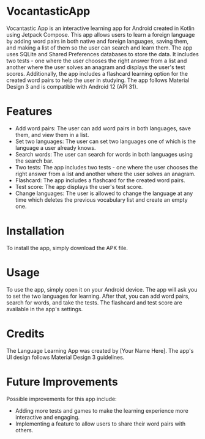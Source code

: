 # VocantasticApp
Vocantastic App is an interactive learning app for Android created in Kotlin using Jetpack Compose. This app allows users to learn a foreign language by adding word pairs in both native and foreign languages, saving them, and making a list of them so the user can search and learn them. The app uses SQLite and Shared Preferences databases to store the data. It includes two tests - one where the user chooses the right answer from a list and another where the user solves an anagram and displays the user's test scores. Additionally, the app includes a flashcard learning option for the created word pairs to help the user in studying. The app follows Material Design 3 and is compatible with Android 12 (API 31).

# Features
- Add word pairs: The user can add word pairs in both languages, save them, and view them in a list.
- Set two languages: The user can set two languages one of which is the language a user already knows.
- Search words: The user can search for words in both languages using the search bar.
- Two tests: The app includes two tests - one where the user chooses the right answer from a list and another where the user solves an anagram.
- Flashcard: The app includes a flashcard for the created word pairs.
- Test score: The app displays the user's test score.
- Change languages: The user is allowed to change the language at any time which deletes the previous vocabulary list and create an empty one.

# Installation
To install the app, simply download the APK file.

# Usage
To use the app, simply open it on your Android device. The app will ask you to set the two languages for learning. After that, you can add word pairs, search for words, and take the tests. The flashcard and test score are available in the app's settings.

# Credits
The Language Learning App was created by [Your Name Here]. The app's UI design follows Material Design 3 guidelines.

# Future Improvements
Possible improvements for this app include:
- Adding more tests and games to make the learning experience more interactive and engaging.
- Implementing a feature to allow users to share their word pairs with others.
